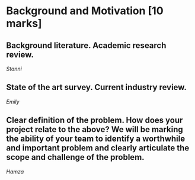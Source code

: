 # Background and Motivation [10 marks]

## Background literature. Academic research review.
*Stanni*

## State of the art survey. Current industry review.
*Emily*

## Clear definition of the problem. How does your project relate to the above? We will be marking the ability of your team to identify a worthwhile and important problem and clearly articulate the scope and challenge of the problem.
*Hamza*
